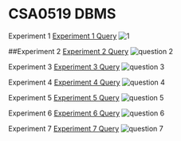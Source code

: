 # CSA0519 DBMS
Experiment 1 
[Experiment 1 Query](https://github.com/Sarabeshwaran/CSA0519/blob/main/Experiment%201)
![1](https://user-images.githubusercontent.com/113020922/191171013-481f23d2-b676-40d4-978d-69a38ff22932.JPG)

##Experiment 2 
[Experiment 2 Query](https://github.com/Sarabeshwaran/CSA0519/blob/main/Experiment%202)
![question 2](https://user-images.githubusercontent.com/113020922/191171342-60d58ae2-c59a-46dc-8d8f-c653167d6096.JPG)

Experiment 3 
[Experiment 3 Query](https://github.com/Sarabeshwaran/CSA0519/blob/main/Experiment%203)
![question 3](https://user-images.githubusercontent.com/113020922/191171593-8c69706b-ba5f-4bc8-95e9-9f707d03273d.JPG)

Experiment 4 
[Experiment 4 Query](https://github.com/Sarabeshwaran/CSA0519/blob/main/Experiment%204)
![question 4](https://user-images.githubusercontent.com/113020922/191171811-f9ff215d-e66f-4dbf-992e-66d2d2ee3a6c.JPG)

Experiment 5 
[Experiment 5 Query](https://github.com/Sarabeshwaran/CSA0519/blob/main/Experiment%205)
![question 5](https://user-images.githubusercontent.com/113020922/191172163-02c2b789-597c-49e4-b662-358bd86a167b.JPG)

Experiment 6 
[Experiment 6 Query](https://github.com/Sarabeshwaran/CSA0519/blob/main/Experiment%206)
![question 6](https://user-images.githubusercontent.com/113020922/191196950-6fac4831-80b6-4782-989d-39425bdbea2c.JPG)

Experiment 7 
[Experiment 7 Query](https://github.com/Sarabeshwaran/CSA0519/blob/main/Experiment%207)
![question 7](https://user-images.githubusercontent.com/113020922/191197567-9651021a-deb4-4973-9a5b-bd03a8790299.JPG)
